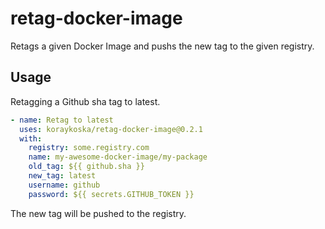 # retag-docker-image

Retags a given Docker Image and pushs the new tag to the given registry.

## Usage

Retagging a Github sha tag to latest.

```yaml
- name: Retag to latest
  uses: koraykoska/retag-docker-image@0.2.1
  with:
    registry: some.registry.com
    name: my-awesome-docker-image/my-package
    old_tag: ${{ github.sha }}
    new_tag: latest
    username: github
    password: ${{ secrets.GITHUB_TOKEN }}
```

The new tag will be pushed to the registry.
